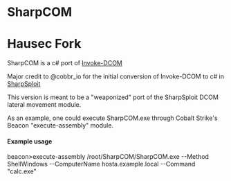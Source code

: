 # SharpCOM
# Hausec Fork

SharpCOM is a c# port of [Invoke-DCOM](https://github.com/rvrsh3ll/Misc-Powershell-Scripts/blob/master/Invoke-DCOM.ps1)


Major credit to @cobbr_io for the initial conversion of Invoke-DCOM to c# in [SharpSploit](https://github.com/cobbr/SharpSploit/blob/master/SharpSploit/LateralMovement/DCOM.cs)


This version is meant to be a "weaponized" port of the SharpSploit DCOM lateral movement module.


As an example, one could execute SharpCOM.exe through Cobalt Strike's Beacon "execute-assembly" module.


#### Example usage
beacon>execute-assembly /root/SharpCOM/SharpCOM.exe --Method ShellWindows --ComputerName hosta.example.local --Command "calc.exe"
